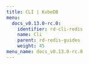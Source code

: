 ```yaml
---
title: CLI | KubeDB
menu:
  docs_v0.13.0-rc.0:
    identifier: rd-cli-redis
    name: Cli
    parent: rd-redis-guides
    weight: 45
menu_name: docs_v0.13.0-rc.0
---
```


